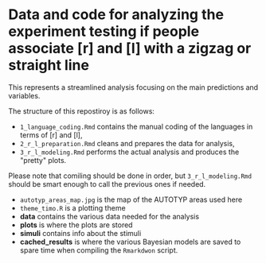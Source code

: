 # Data and code for analyzing the experiment testing if people associate [r] and [l] with a zigzag or straight line

This represents a streamlined analysis focusing on the main predictions and variables.

The structure of this repostiroy is as follows:

- `1_language_coding.Rmd` contains the manual coding of the languages in terms of [r] and [l],
-  `2_r_l_preparation.Rmd` cleans and prepares the data for analysis,
-  `3_r_l_modeling.Rmd` performs the actual analysis and produces the "pretty" plots.

Please note that comiling should be done in order, but `3_r_l_modeling.Rmd` should be smart enough to call the previous ones if needed.

- `autotyp_areas_map.jpg` is the map of the AUTOTYP areas used here
- `theme_timo.R` is a plotting theme
- **data** contains the various data needed for the analysis
- **plots** is where the plots are stored
- **simuli** contains info about the stimuli
- **cached_results** is where the various Bayesian models are saved to spare time when compiling the `Rmarkdwon` script.

